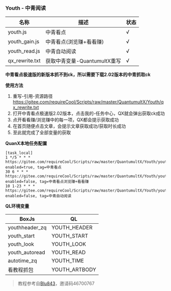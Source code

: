 ### Youth - 中青阅读

| 名称             | 描述            | 状态 |
|----------------|---------------|----|
| youth.js       | 中青看点          | √  |
| youth_gain.js  | 中青看点(浏览赚+看看赚) | √  |
| youth_read.js  | 中青自动阅读        | √  |
| qx_rewrite.txt | 获取中青变量-QuantumultX重写   | √  |

**中青看点极速版的新版本抓不到ck，所以需要下载2.02版本的中青抓取ck**

**使用方法**
1. 重写-引用-资源路径 https://gitee.com/requireCool/Scripts/raw/master/QuantumultX/Youth/qx_rewrite.txt
2. 打开中青看点极速版2.02版本，点击我的-任务中心，QX就会弹出获取ck成功
3. 点开看看赚/浏览赚中的每一项，QX都会提示获取成功
4. 在首页随便点击文章，会提示文章获取成功/获取时长成功
5. 至此就完成了全部变量的获取

**QuanX本地任务配置**
```
[task_local]
1 */5 * * * https://gitee.com/requireCool/Scripts/raw/master/QuantumultX/Youth/youth.js, enabled=true, tag=中青看点
30 6 * * * https://gitee.com/requireCool/Scripts/raw/master/QuantumultX/Youth/youth_gain.js, enabled=false, tag=中青看点浏览赚+看看赚
10 1-23 * * * https://gitee.com/requireCool/Scripts/raw/master/QuantumultX/Youth/youth_read.js, enabled=false, tag=中青自动阅读
```

**QL环境变量**

| BoxJs          | QL           |
|----------------|--------------|
| youthheader_zq | YOUTH_HEADER |
| youth_start | YOUTH_START |
| youth_look | YOUTH_LOOK |
| youth_autoread| YOUTH_READ |
| autotime_zq | YOUTH_TIME |
| 看教程抓包 | YOUTH_ARTBODY |

>教程参考自[Blu843](https://note.youdao.com/ynoteshare1/index.html?id=3a17dce54e83fd25a7a3de757b9b70cc&amp;type=note#/)，邀请码46700767